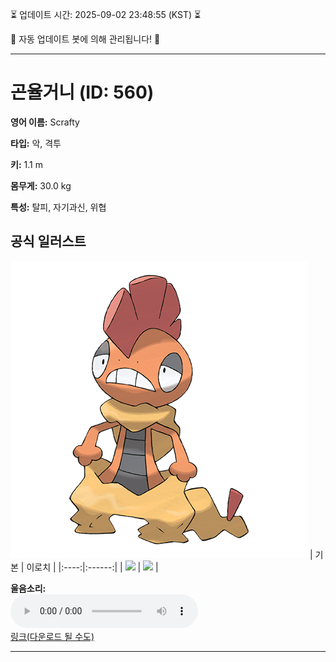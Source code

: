 
⏳ 업데이트 시간: 2025-09-02 23:48:55 (KST) ⏳

🤖 자동 업데이트 봇에 의해 관리됩니다! 🤖

---

# 곤율거니 (ID: 560)
**영어 이름:** Scrafty

**타입:** 악, 격투

**키:** 1.1 m

**몸무게:** 30.0 kg

**특성:** 탈피, 자기과신, 위협

## 공식 일러스트
![](https://raw.githubusercontent.com/PokeAPI/sprites/master/sprites/pokemon/other/official-artwork/560.png)
| 기본 | 이로치 |
|:----:|:------:|
| <img src="http://play.pokemonshowdown.com/sprites/ani/scrafty.gif" width="200"> | <img src="http://play.pokemonshowdown.com/sprites/ani-shiny/scrafty.gif" width="200"> |

**울음소리:**<br><audio controls src="https://raw.githubusercontent.com/PokeAPI/cries/main/cries/pokemon/latest/560.ogg"></audio><br> [링크(다운로드 될 수도)](https://raw.githubusercontent.com/PokeAPI/cries/main/cries/pokemon/latest/560.ogg)


---
